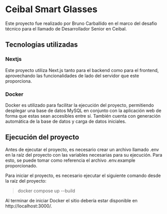 # Ceibal Smart Glasses

Este proyecto fue realizado por Bruno Carballido en el marco del desafio técnico para el llamado de Desarrollador Senior en Ceibal.

## Tecnologías utilizadas

### Nextjs
Este proyecto utiliza Next.js tanto para el backend como para el frontend, aprovechando las funcionalidades de lado del servidor que este proporciona.

### Docker
Docker es utilizado para facilitar la ejecución del proyecto, permitiendo desplegar una base de datos MySQL en conjunto con la aplicación web de forma que estas sean accesibles entre sí. También cuenta con generación automática de la base de datos y carga de datos iniciales. 

## Ejecución del proyecto

Antes de ejecutar el proyecto, es necesario crear un archivo llamado .env en la raíz del proyecto con las variables necesarias para su ejecución. Para esto, se puede tomar como referencia el archivo .env.example proporcionado.

Para iniciar el proyecto, es necesario ejecutar el siguiente comando desde la raíz del proyecto:

> docker compose up --build

Al terminar de iniciar Docker el sitio debería estar disponible en http://localhost:3000/.